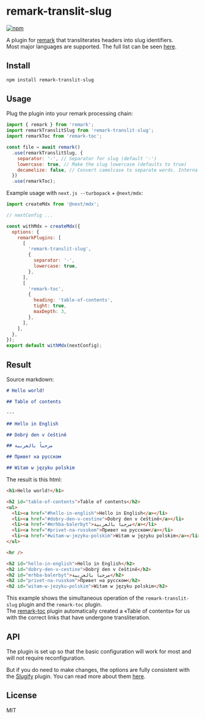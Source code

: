 # remark-translit-slug

[![npm](https://img.shields.io/npm/v/remark-translit-slug?style=for-the-badge&logo=npm&logoColor=white&labelColor=CB3837&color=CB3837)](https://www.npmjs.com/package/remark-translit-slug)

A plugin for [remark](https://github.com/remarkjs/remark) that transliterates headers into slug identifiers.  
Most major languages are supported. The full list can be seen [here](https://github.com/sindresorhus/transliterate#supported-languages).

## Install

```bash
npm install remark-translit-slug
```

## Usage

Plug the plugin into your remark processing chain:

```js
import { remark } from 'remark';
import remarkTranslitSlug from 'remark-translit-slug';
import remarkToc from 'remark-toc';

const file = await remark()
  .use(remarkTranslitSlug, {
    separator: '-', // Separator for slug (default '-')
    lowercase: true, // Make the slug lowercase (defaults to true)
    decamelize: false, // Convert camelcase to separate words. Internally it does fooBar → foo bar. (defaults to false)
  })
  .use(remarkToc);
```

Example usage with `next.js --turbopack` + `@next/mdx`:

```js
import createMdx from '@next/mdx';

// nextConfig ...

const withMdx = createMdx({
  options: {
    remarkPlugins: [
      [
        'remark-translit-slug',
        {
          separator: '-',
          lowercase: true,
        },
      ],
      [
        'remark-toc',
        {
          heading: 'table-of-contents',
          tight: true,
          maxDepth: 3,
        },
      ],
    ],
  },
});
export default withMdx(nextConfig);
```

## Result

Source markdown:

```md
# Hello world!

## Table of contents

---

## Hello in English

## Dobrý den v češtině

## مرحباً بالعربية

## Привет на русском

## Witam w języku polskim
```

The result is this html:

```html
<h1>Hello world!</h1>

<h2 id="table-of-contents">Table of contents</h2>
<ul>
  <li><a href="#hello-in-english">Hello in English</a></li>
  <li><a href="#dobry-den-v-cestine">Dobrý den v češtině</a></li>
  <li><a href="#mrhba-balerbyt">مرحباً بالعربية</a></li>
  <li><a href="#privet-na-russkom">Привет на русском</a></li>
  <li><a href="#witam-w-jezyku-polskim">Witam w języku polskim</a></li>
</ul>

<hr />

<h2 id="hello-in-english">Hello in English</h2>
<h2 id="dobry-den-v-cestine">Dobrý den v češtině</h2>
<h2 id="mrhba-balerbyt">مرحباً بالعربية</h2>
<h2 id="privet-na-russkom">Привет на русском</h2>
<h2 id="witam-w-jezyku-polskim">Witam w języku polskim</h2>
```

This example shows the simultaneous operation of the `remark-translit-slug` plugin and the `remark-toc` plugin.  
The [remark-toc](https://github.com/remarkjs/remark-toc) plugin automatically created a «Table of contents» for us with the correct links that have undergone transliteration.

## API

The plugin is set up so that the basic configuration will work for most and will not require reconfiguration.

But if you do need to make changes, the options are fully consistent with the [Slugify](https://github.com/sindresorhus/slugify) plugin. You can read more about them [here](https://github.com/sindresorhus/slugify?tab=readme-ov-file#api).

## License

MIT
